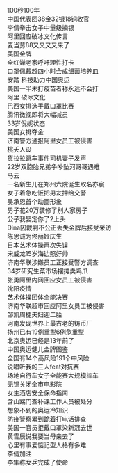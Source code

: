 100秒100年  
中国代表团38金32银18铜收官  
李倩拳击女子中量级摘银  
阿里回应破冰文化传言  
麦当劳88又又又又来了  
美国金牌  
全红婵老家呼吁理性打卡  
口罩佩戴超四小时会成细菌培养皿  
安踏 科技助力中国奥运  
美国一半未打疫苗者称永远不会打  
阿里 破冰文化  
巴西女排选手戴口罩比赛  
腾讯微视即将大幅减员  
33岁倪妮状态  
美国女排夺金  
济南警方通报阿里女员工被侵害  
桃夭人设  
货拉拉跳车事件司机妻子发声  
22岁双胞胎兄弟争吵坠河哥哥遇难  
马云  
一名新生儿在郑州六院诞生取名亦宸  
女子着急吃饭把男友押给交警  
吴承恩首个动画形象  
男子花20万装修了别人家房子  
公子我娶定你了2上头  
Dina因裁判不公正丢失金牌后接受采访  
陈思诚为佟丽娅庆生  
日本艺术体操再次失误  
宋威龙15岁海边照好帅  
济南华联涉嫌员工正接受警方调查  
34岁研究生菜市场摆摊卖鸡爪  
张勇阿里内网回应女员工被侵害  
沈阳疫情  
艺术体操团体全能决赛  
济南华联超市回应阿里女员工被侵害  
邹凯周捷夫妇迎二胎  
河南发现世界上最古老的铸币厂  
扬州已有19例重型6例危重型  
北京奥运已经是13年前了  
中国奥运健儿金牌图鉴  
全国有14个高风险191个中风险  
说唱听我的三人feat对抗赛  
场地自行车女子全能赛大规模摔车  
无锡关闭全市电影院  
女生酒店安全保命指南  
含山踹门查补课工作人员被处分  
想象不到的奥运冷知识  
防疫警察累到跪着打电话排查  
美国一官员拒戴口罩染新冠去世  
黄雪辰说我要当母亲去了  
心里有事爱惦记型人格有多难  
李倩加油  
李隼称女乒完成了使命  
